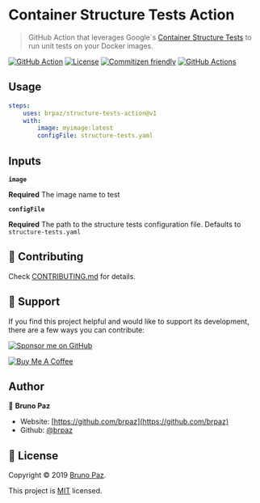 # Container Structure Tests Action

> GitHub Action that leverages Google´s [Container Structure Tests](https://github.com/GoogleContainerTools/container-structure-test) to run unit tests on your Docker images.

[![GitHub Action](https://img.shields.io/badge/GitHub-Action-blue?style=for-the-badge)](https://github.com/features/actions)
[![License](https://img.shields.io/badge/License-MIT-yellow.svg?style=for-the-badge)](LICENSE)
[![Commitizen friendly](https://img.shields.io/badge/commitizen-friendly-brightgreen.svg?style=for-the-badge)](http://commitizen.github.io/cz-cli/)
[![GitHub Actions](https://github.com/brpaz/structure-tests-action/workflows/CI/badge.svg?style=for-the-badge)](https://github.com/brpaz/structure-tests-action/actions)


## Usage

```yml
steps:
    uses: brpaz/structure-tests-action@v1
    with:
        image: myimage:latest
        configFile: structure-tests.yaml
```

## Inputs

**`image`**

**Required** The image name to test

**`configFile`**

**Required** The path to the structure tests configuration file. Defaults to `structure-tests.yaml`


## 🤝 Contributing

Check [CONTRIBUTING.md](CONTRIBUTING.md) for details.

## 🫶 Support

If you find this project helpful and would like to support its development, there are a few ways you can contribute:

[![Sponsor me on GitHub](https://img.shields.io/badge/Sponsor-%E2%9D%A4-%23db61a2.svg?&logo=github&logoColor=red&&style=for-the-badge&labelColor=white)](https://github.com/sponsors/brpaz)

<a href="https://www.buymeacoffee.com/Z1Bu6asGV" target="_blank"><img src="https://www.buymeacoffee.com/assets/img/custom_images/orange_img.png" alt="Buy Me A Coffee" style="height: auto !important;width: auto !important;" ></a>

## Author

👤 **Bruno Paz**

* Website: [https://github.com/brpaz](https://github.com/brpaz)
* Github: [@brpaz](https://github.com/brpaz)

## 📝 License

Copyright © 2019 [Bruno Paz](https://github.com/brpaz).

This project is [MIT](LICENSE) licensed.
